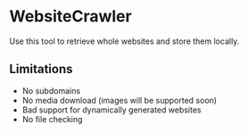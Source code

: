 # WebsiteCrawler

Use this tool to retrieve whole websites and store them locally.

## Limitations

- No subdomains
- No media download (images will be supported soon)
- Bad support for dynamically generated websites
- No file checking
